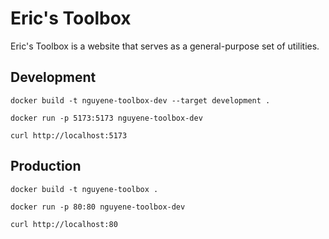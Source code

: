 # Eric's Toolbox

Eric's Toolbox is a website that serves as a general-purpose set of utilities.

## Development

```
docker build -t nguyene-toolbox-dev --target development .
```

```
docker run -p 5173:5173 nguyene-toolbox-dev
```

```
curl http://localhost:5173
```

## Production

```
docker build -t nguyene-toolbox .
```

```
docker run -p 80:80 nguyene-toolbox-dev
```

```
curl http://localhost:80
```
